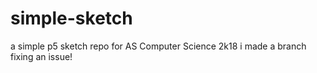 # simple-sketch
a simple p5 sketch
repo for AS Computer Science 2k18
i made a branch
fixing an issue!
